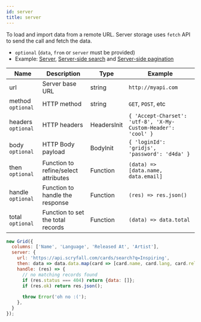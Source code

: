 ```yaml
---
id: server
title: server 
---
```


To load and import data from a remote URL. Server storage uses `fetch` API to send the call and fetch the data.

 - `optional` (`data`, `from` or `server` must be provided)
 - Example: [Server](../examples/server.md), [Server-side search](../examples/server-side-search.md) and [Server-side pagination](../examples/server-side-pagination.md)

<div className="full-width">

| Name               | Description                          |  Type       | Example             |
|--------------------|--------------------------------------|-------------|---------------------|
| url                | Server base URL                      | string      | `http://myapi.com`  |
| method `optional`  | HTTP method                          | string      | `GET`, `POST`, etc |
| headers `optional` | HTTP headers                         | HeadersInit | `{ 'Accept-Charset': 'utf-8', 'X-My-Custom-Header': 'cool' }` |
| body `optional`    | HTTP Body payload                    | BodyInit    | `{ 'loginId': 'gridjs', 'password': 'd4da' }`
| then `optional`    | Function to refine/select attributes | Function    | `(data) => [data.name, data.email]` |
| handle `optional`  | Function to handle the response      | Function    | `(res) => res.json()` |
| total `optional`   | Function to set the total records    | Function    | `(data) => data.total`              |

</div>


```js
new Grid({
  columns: ['Name', 'Language', 'Released At', 'Artist'],
  server: {
    url: 'https://api.scryfall.com/cards/search?q=Inspiring',
    then: data => data.data.map(card => [card.name, card.lang, card.released_at, card.artist]),
    handle: (res) => {
      // no matching records found
      if (res.status === 404) return {data: []};
      if (res.ok) return res.json();
      
      throw Error('oh no :(');
    },
  } 
});
```

